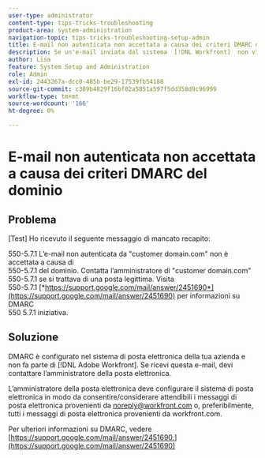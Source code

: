 ```yaml
---
user-type: administrator
content-type: tips-tricks-troubleshooting
product-area: system-administration
navigation-topic: tips-tricks-troubleshooting-setup-admin
title: E-mail non autenticata non accettata a causa dei criteri DMARC del dominio
description: Se un'e-mail inviata dal sistema  [!DNL Workfront]  non viene accettata a causa dei criteri DMARC del dominio, l'amministratore della posta elettronica può risolvere il problema configurando il sistema di posta elettronica per consentire tutte le e-mail da workfront.com.
author: Lisa
feature: System Setup and Administration
role: Admin
exl-id: 2443267a-dcc0-485b-be29-17539fb54188
source-git-commit: c389b4829f16bf82a5851a597f5dd358d9c96999
workflow-type: tm+mt
source-wordcount: '166'
ht-degree: 0%

---
```


# E-mail non autenticata non accettata a causa dei criteri DMARC del dominio

## Problema

[Test] Ho ricevuto il seguente messaggio di mancato recapito:

550-5.7.1 L’e-mail non autenticata da &quot;customer domain.com&quot; non è accettata a causa di\
550-5.7.1 del dominio. Contatta l’amministratore di &quot;customer domain.com&quot;\
550-5.7.1 se si trattava di una posta legittima. Visita\
550-5.7.1 [*https://support.google.com/mail/answer/2451690*](https://support.google.com/mail/answer/2451690) per informazioni su DMARC\
550 5.7.1 iniziativa.

## Soluzione

DMARC è configurato nel sistema di posta elettronica della tua azienda e non fa parte di [!DNL Adobe Workfront]. Se ricevi questa e-mail, devi contattare l’amministratore della posta elettronica.

L’amministratore della posta elettronica deve configurare il sistema di posta elettronica in modo da consentire/considerare attendibili i messaggi di posta elettronica provenienti da noreply@workfront.com o, preferibilmente, tutti i messaggi di posta elettronica provenienti da workfront.com.

Per ulteriori informazioni su DMARC, vedere [https://support.google.com/mail/answer/2451690.](https://support.google.com/mail/answer/2451690)
